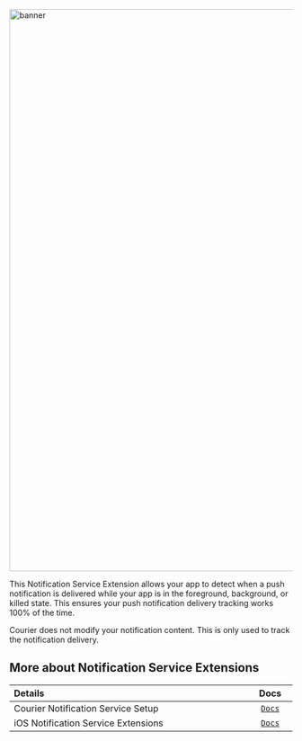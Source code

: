 <img width="1000" alt="banner" src="https://user-images.githubusercontent.com/6370613/229570750-1aeabf9c-45de-4490-814c-74177fb6f89d.png">

This Notification Service Extension allows your app to detect when a push notification is delivered while your app is in the foreground, background, or killed state. This ensures your push notification delivery tracking works 100% of the time.

Courier does not modify your notification content. This is only used to track the notification delivery.

## More about Notification Service Extensions

<table>
    <thead>
        <tr>
            <th width="900px" align="left">Details</th>
            <th width="100px" align="center">Docs</th>
        </tr>
    </thead>
    <tbody>
        <tr width="600px">
            <td align="left">
                Courier Notification Service Setup
            </td>
            <td align="center">
                <a href="https://github.com/trycourier/courier-ios/blob/master/Docs/PushNotifications.md#4-add-the-notification-service-extension-optional-but-recommended">
                    <code>Docs</code>
                </a>
            </td>
        </tr>
        <tr width="600px">
            <td align="left">
                iOS Notification Service Extensions
            </td>
            <td align="center">
                <a href="https://developer.apple.com/documentation/usernotifications/unnotificationserviceextension">
                    <code>Docs</code>
                </a>
            </td>
        </tr>
    </tbody>
</table>
